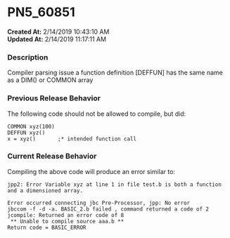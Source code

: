 # PN5_60851

**Created At:** 2/14/2019 10:43:10 AM  
**Updated At:** 2/14/2019 11:17:11 AM  


### Description

Compiler parsing issue a function definition [DEFFUN] has the same name as a DIM() or COMMON array



### Previous Release Behavior

The following code should not be allowed to compile, but did:

```
COMMON xyz(100)
DEFFUN xyz()
x = xyz()       ;* intended function call
```



### Current Release Behavior

Compiling the above code will produce an error similar to:



```
jpp2: Error Variable xyz at line 1 in file test.b is both a function and a dimensioned array.

Error occurred connecting jbc Pre-Processor, jpp: No error
jbccom -f -d -a. BASIC_2.b failed , command returned a code of 2
jcompile: Returned an error code of 8
 ** Unable to compile source aaa.b **
Return code = BASIC_ERROR
```
